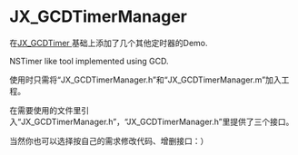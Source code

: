 # JX_GCDTimerManager

在[JX_GCDTimer ](https://github.com/Joeyqiushi/JX_GCDTimer)基础上添加了几个其他定时器的Demo.

NSTimer like tool implemented using GCD.

使用时只需将“JX_GCDTimerManager.h”和“JX_GCDTimerManager.m”加入工程。

在需要使用的文件里引入“JX_GCDTimerManager.h”，“JX_GCDTimerManager.h”里提供了三个接口。

当然你也可以选择按自己的需求修改代码、增删接口：）
